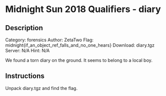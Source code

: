 # Midnight Sun 2018 Qualifiers - diary

## Description

Category: forensics
Author: ZetaTwo
Flag: midnight{if_an_object_ref_falls_and_no_one_hears}
Download: diary.tgz
Server: N/A
Hint: N/A

We found a torn diary on the ground. It seems to belong to a local boy.

## Instructions

Unpack diary.tgz and find the flag.
